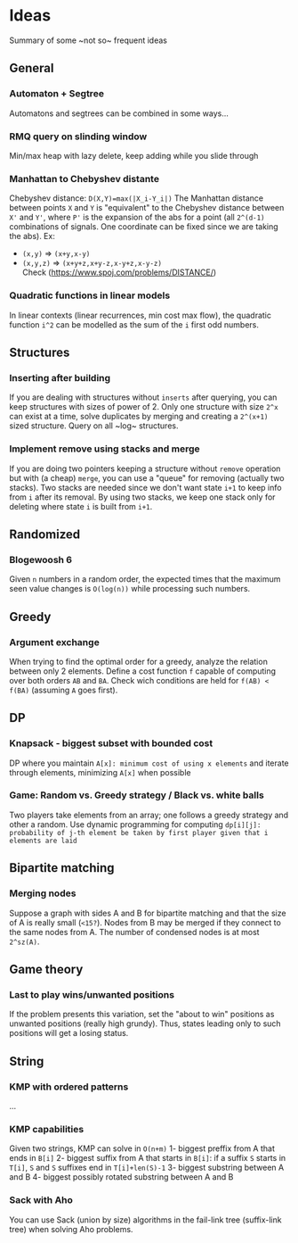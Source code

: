 # Ideas
Summary of some ~not so~ frequent ideas

## General

### Automaton + Segtree
Automatons and segtrees can be combined in some ways...

### RMQ query on slinding window
Min/max heap with lazy delete, keep adding while you slide through

### Manhattan to Chebyshev distante
Chebyshev distance: `D(X,Y)=max(|X_i-Y_i|)`
The Manhattan distance between points `X` and `Y` is "equivalent" to the Chebyshev distance between `X'` and `Y'`, where `P'` is the expansion of the abs for a point (all `2^(d-1)` combinations of signals. One coordinate can be fixed since we are taking the abs). Ex:
- `(x,y)` => `(x+y,x-y)`
- `(x,y,z)` => `(x+y+z,x+y-z,x-y+z,x-y-z)`  
Check (https://www.spoj.com/problems/DISTANCE/)

### Quadratic functions in linear models
In linear contexts (linear recurrences, min cost max flow), the quadratic function `i^2` can be modelled as the sum of the `i` first odd numbers.

## Structures

### Inserting after building
If you are dealing with structures without `inserts` after querying, you can keep structures with sizes of power of 2. Only one structure with size `2^x` can exist at a time, solve duplicates by merging and creating a `2^(x+1)` sized structure. Query on all ~log~ structures.

### Implement remove using stacks and merge
If you are doing two pointers keeping a structure without `remove` operation but with (a cheap) `merge`, you can use a "queue" for removing (actually two stacks). Two stacks are needed since we don't want state `i+1` to keep info from `i` after its removal. By using two stacks, we keep one stack only for deleting where state `i` is built from `i+1`.

## Randomized

### Blogewoosh 6
Given `n` numbers in a random order, the expected times that the maximum seen value changes is `O(log(n))` while processing such numbers.

## Greedy

### Argument exchange
When trying to find the optimal order for a greedy, analyze the relation between only 2 elements. Define a cost function `f` capable of computing over both orders `AB` and `BA`. Check wich conditions are held for `f(AB) < f(BA)` (assuming `A` goes first).

## DP

### Knapsack - biggest subset with bounded cost 
DP where you maintain `A[x]: minimum cost of using x elements` and iterate through elements, minimizing `A[x]` when possible

### Game: Random vs. Greedy strategy / Black vs. white balls
Two players take elements from an array; one follows a greedy strategy and other a random. Use dynamic programming for computing `dp[i][j]: probability of j-th element be taken by first player given that i elements are laid`


## Bipartite matching

### Merging nodes
Suppose a graph with sides A and B for bipartite matching and that the size of A is really small (`<15?`). Nodes from B may be merged if they connect to the same nodes from A. The number of condensed nodes is at most `2^sz(A)`. 

## Game theory

### Last to play wins/unwanted positions
If the problem presents this variation, set the "about to win" positions as unwanted positions (really high grundy). Thus, states leading only to such positions will get a losing status.

## String

### KMP with ordered patterns
...

### KMP capabilities
Given two strings, KMP can solve in `O(n+m)`
1- biggest preffix from A that ends in `B[i]`
2- biggest suffix from A that starts in `B[i]`: if a suffix `S` starts in `T[i]`, `S` and `S` suffixes end in `T[i]+len(S)-1`
3- biggest substring between A and B
4- biggest possibly rotated substring between A and B

### Sack with Aho
You can use Sack (union by size) algorithms in the fail-link tree (suffix-link tree) when solving Aho problems.

